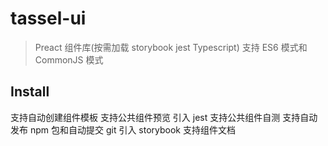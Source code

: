 # tassel-ui

> Preact 组件库(按需加载 storybook jest Typescript) 支持 ES6 模式和 CommonJS 模式

## Install

支持自动创建组件模板
支持公共组件预览
引入 jest 支持公共组件自测
支持自动发布 npm 包和自动提交 git
引入 storybook 支持组件文档

